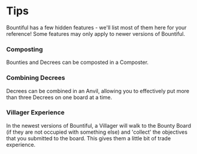 
# Tips

Bountiful has a few hidden features - we'll list most of them here for your reference! Some features may only apply to newer versions of Bountiful.

### Composting

Bounties and Decrees can be composted in a Composter.

### Combining Decrees

Decrees can be combined in an Anvil, allowing you to effectively put more than three Decrees on one board at a time.

### Villager Experience

In the newest versions of Bountiful, a Villager will walk to the Bounty Board (if they are not occupied with something else) and 'collect' the objectives that you submitted to the board. This gives them a little bit of trade experience.